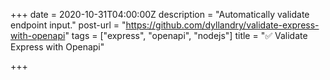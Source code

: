 +++
date = 2020-10-31T04:00:00Z
description = "Automatically validate endpoint input."
post-url = "https://github.com/dyllandry/validate-express-with-openapi"
tags = ["express", "openapi", "nodejs"]
title = "✅ Validate Express with Openapi"

+++
